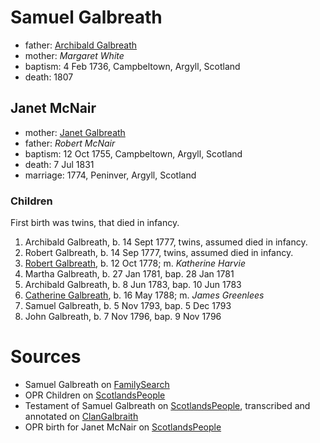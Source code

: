 # Samuel Galbreath

- father: [Archibald Galbreath](galbreath-archibald-1708.md)
- mother: *Margaret White*
- baptism: 4 Feb 1736, Campbeltown, Argyll, Scotland
- death: 1807

## Janet McNair

- mother: [Janet Galbreath](galbreath-janet-1718.md)
- father: *Robert McNair*
- baptism: 12 Oct 1755, Campbeltown, Argyll, Scotland
- death: 7 Jul 1831
- marriage: 1774, Peninver, Argyll, Scotland

### Children

First birth was twins, that died in infancy.

1. Archibald Galbreath, b. 14 Sept 1777, twins, assumed died in infancy.
2. Robert Galbreath, b. 14 Sep 1777, twins, assumed died in infancy.
3. [Robert Galbreath](galbreath-robert-1778.md), b. 12 Oct 1778; m. *Katherine Harvie*
4. Martha Galbreath, b. 27 Jan 1781, bap. 28 Jan 1781
5. Archibald Galbreath, b. 8 Jun 1783, bap. 10 Jun 1783
6. [Catherine Galbreath](galbreath-catherine-1788.md), b. 16 May 1788; m. *James Greenlees*
7. Samuel Galbreath, b. 5 Nov 1793, bap. 5 Dec 1793
8. John Galbreath, b. 7 Nov 1796, bap. 9 Nov 1796

# Sources

- Samuel Galbreath on [FamilySearch](https://www.familysearch.org/tree/person/details/M1Y6-H41)
- OPR Children on [ScotlandsPeople](https://www.scotlandspeople.gov.uk/record-results?search_type=people&event=%28B%20OR%20C%20OR%20S%29&record_type%5B0%5D=opr_births&church_type=Old%20Parish%20Registers&dl_cat=church&dl_rec=church-births-baptisms&surname=galbreath&surname_so=exact&forename_so=starts&from_year=1775&to_year=1800&parent_names=galbreath&parent_names_so=exact&parent_name_two=mcnair&parent_name_two_so=exact&county=ARGYLL&record=Church%20of%20Scotland%20%28old%20parish%20registers%29%20Roman%20Catholic%20Church%20Other%20churches&rd_real_name%5B0%5D=CAMPBELTOWN%20%28LANDWARD%29%20OR%20CAMPBELTOWN%20%28BURGH%29%20OR%20CAMPBELTOWN&rd_display_name%5B0%5D=CAMPBELTOWN%20%28LANDWARD%29%7CCAMPBELTOWN%20%28BURGH%29%7CCAMPBELTOWN_CAMPBELTOWN&rd_label%5B0%5D=CAMPBELTOWN&rd_name%5B0%5D=CAMPBELTOWN%20%2ALANDWARD%2A%20OR%20CAMPBELTOWN%20%2ABURGH%2A%20OR%20CAMPBELTOWN&sort=asc&order=Date&field=year)
- Testament of Samuel Galbreath on [ScotlandsPeople](https://www.scotlandspeople.gov.uk/record-results?search_type=people&dl_cat=legal&dl_rec=legal-wills-testaments&surname=galbreath%20&surname_so=exact&forename=samuel%20&forename_so=starts&from_year=1807&to_year=1808&record_type=wills_testaments), transcribed and annotated on [ClanGalbraith](http://clangalbraith.org/MembersOnly/Wills/Scottish/SamuelGalbeath1808.htm)
- OPR birth for Janet McNair on [ScotlandsPeople](https://www.scotlandspeople.gov.uk/record-results?search_type=people&event=%28B%20OR%20C%20OR%20S%29&record_type%5B0%5D=opr_births&church_type=Old%20Parish%20Registers&dl_cat=church&dl_rec=church-births-baptisms&surname=mcnair&surname_so=exact&forename=janet&forename_so=starts&sex=F&from_year=1755&to_year=1755&parent_names_so=exact&parent_name_two_so=exact&county=ARGYLL&record=Church%20of%20Scotland%20%28old%20parish%20registers%29%20Roman%20Catholic%20Church%20Other%20churches&rd_real_name%5B0%5D=CAMPBELTOWN%20%28LANDWARD%29%20OR%20CAMPBELTOWN%20%28BURGH%29%20OR%20CAMPBELTOWN&rd_display_name%5B0%5D=CAMPBELTOWN%20%28LANDWARD%29%7CCAMPBELTOWN%20%28BURGH%29%7CCAMPBELTOWN_CAMPBELTOWN&rd_label%5B0%5D=CAMPBELTOWN&rd_name%5B0%5D=CAMPBELTOWN%20%2ALANDWARD%2A%20OR%20CAMPBELTOWN%20%2ABURGH%2A%20OR%20CAMPBELTOWN)

